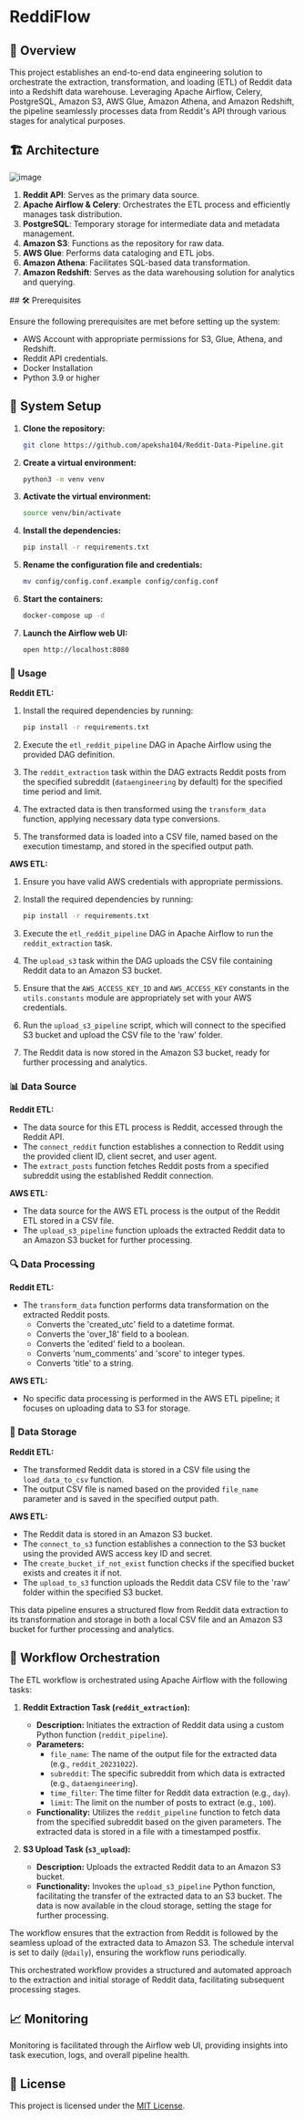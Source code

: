 # ReddiFlow

## 🚀 Overview

This project establishes an end-to-end data engineering solution to orchestrate the extraction, transformation, and loading (ETL) of Reddit data into a Redshift data warehouse. Leveraging Apache Airflow, Celery, PostgreSQL, Amazon S3, AWS Glue, Amazon Athena, and Amazon Redshift, the pipeline seamlessly processes data from Reddit's API through various stages for analytical purposes.

## 🏗️ Architecture

![image](https://github.com/apeksha104/Reddit-Data-Pipeline/assets/52379747/74bc4502-07bb-4ad6-8554-c394d96f3bc6)


1. **Reddit API**: Serves as the primary data source.
2. **Apache Airflow & Celery**: Orchestrates the ETL process and efficiently manages task distribution.
3. **PostgreSQL**: Temporary storage for intermediate data and metadata management.
4. **Amazon S3**: Functions as the repository for raw data.
5. **AWS Glue**: Performs data cataloging and ETL jobs.
6. **Amazon Athena**: Facilitates SQL-based data transformation.
7. **Amazon Redshift**: Serves as the data warehousing solution for analytics and querying.

##️ 🛠️ Prerequisites

Ensure the following prerequisites are met before setting up the system:

- AWS Account with appropriate permissions for S3, Glue, Athena, and Redshift.
- Reddit API credentials.
- Docker Installation
- Python 3.9 or higher

## 🔧 System Setup

1. **Clone the repository:**
   ```bash
   git clone https://github.com/apeksha104/Reddit-Data-Pipeline.git
   ```

2. **Create a virtual environment:**
   ```bash
   python3 -m venv venv
   ```

3. **Activate the virtual environment:**
   ```bash
   source venv/bin/activate
   ```

4. **Install the dependencies:**
   ```bash
   pip install -r requirements.txt
   ```

5. **Rename the configuration file and credentials:**
   ```bash
   mv config/config.conf.example config/config.conf
   ```

6. **Start the containers:**
   ```bash
   docker-compose up -d
   ```

7. **Launch the Airflow web UI:**
   ```bash
   open http://localhost:8080
   ```
### 🚀 Usage

**Reddit ETL:**
1. Install the required dependencies by running:
   ```bash
   pip install -r requirements.txt
   ```

2. Execute the `etl_reddit_pipeline` DAG in Apache Airflow using the provided DAG definition.

3. The `reddit_extraction` task within the DAG extracts Reddit posts from the specified subreddit (`dataengineering` by default) for the specified time period and limit.

4. The extracted data is then transformed using the `transform_data` function, applying necessary data type conversions.

5. The transformed data is loaded into a CSV file, named based on the execution timestamp, and stored in the specified output path.

**AWS ETL:**
1. Ensure you have valid AWS credentials with appropriate permissions.

2. Install the required dependencies by running:
   ```bash
   pip install -r requirements.txt
   ```

3. Execute the `etl_reddit_pipeline` DAG in Apache Airflow to run the `reddit_extraction` task.

4. The `upload_s3` task within the DAG uploads the CSV file containing Reddit data to an Amazon S3 bucket.

5. Ensure that the `AWS_ACCESS_KEY_ID` and `AWS_ACCESS_KEY` constants in the `utils.constants` module are appropriately set with your AWS credentials.

6. Run the `upload_s3_pipeline` script, which will connect to the specified S3 bucket and upload the CSV file to the 'raw' folder.

7. The Reddit data is now stored in the Amazon S3 bucket, ready for further processing and analytics.


### 📊 Data Source

**Reddit ETL:**
- The data source for this ETL process is Reddit, accessed through the Reddit API.
- The `connect_reddit` function establishes a connection to Reddit using the provided client ID, client secret, and user agent.
- The `extract_posts` function fetches Reddit posts from a specified subreddit using the established Reddit connection.

**AWS ETL:**
- The data source for the AWS ETL process is the output of the Reddit ETL stored in a CSV file.
- The `upload_s3_pipeline` function uploads the extracted Reddit data to an Amazon S3 bucket for further processing.

### 🔍 Data Processing

**Reddit ETL:**
- The `transform_data` function performs data transformation on the extracted Reddit posts.
  - Converts the 'created_utc' field to a datetime format.
  - Converts the 'over_18' field to a boolean.
  - Converts the 'edited' field to a boolean.
  - Converts 'num_comments' and 'score' to integer types.
  - Converts 'title' to a string.

**AWS ETL:**
- No specific data processing is performed in the AWS ETL pipeline; it focuses on uploading data to S3 for storage.

### 💾 Data Storage

**Reddit ETL:**
- The transformed Reddit data is stored in a CSV file using the `load_data_to_csv` function.
- The output CSV file is named based on the provided `file_name` parameter and is saved in the specified output path.

**AWS ETL:**
- The Reddit data is stored in an Amazon S3 bucket.
- The `connect_to_s3` function establishes a connection to the S3 bucket using the provided AWS access key ID and secret.
- The `create_bucket_if_not_exist` function checks if the specified bucket exists and creates it if not.
- The `upload_to_s3` function uploads the Reddit data CSV file to the 'raw' folder within the specified S3 bucket.

This data pipeline ensures a structured flow from Reddit data extraction to its transformation and storage in both a local CSV file and an Amazon S3 bucket for further processing and analytics.

## 🔄 Workflow Orchestration

The ETL workflow is orchestrated using Apache Airflow with the following tasks:

1. **Reddit Extraction Task (`reddit_extraction`):**
   - **Description:** Initiates the extraction of Reddit data using a custom Python function (`reddit_pipeline`).
   - **Parameters:**
     - `file_name`: The name of the output file for the extracted data (e.g., `reddit_20231022`).
     - `subreddit`: The specific subreddit from which data is extracted (e.g., `dataengineering`).
     - `time_filter`: The time filter for Reddit data extraction (e.g., `day`).
     - `limit`: The limit on the number of posts to extract (e.g., `100`).
   - **Functionality:** Utilizes the `reddit_pipeline` function to fetch data from the specified subreddit based on the given parameters. The extracted data is stored in a file with a timestamped postfix.

2. **S3 Upload Task (`s3_upload`):**
   - **Description:** Uploads the extracted Reddit data to an Amazon S3 bucket.
   - **Functionality:** Invokes the `upload_s3_pipeline` Python function, facilitating the transfer of the extracted data to an S3 bucket. The data is now available in the cloud storage, setting the stage for further processing.

The workflow ensures that the extraction from Reddit is followed by the seamless upload of the extracted data to Amazon S3. The schedule interval is set to daily (`@daily`), ensuring the workflow runs periodically.

This orchestrated workflow provides a structured and automated approach to the extraction and initial storage of Reddit data, facilitating subsequent processing stages.

## 📈 Monitoring

Monitoring is facilitated through the Airflow web UI, providing insights into task execution, logs, and overall pipeline health.


## 📝 License

This project is licensed under the [MIT License](LICENSE).
